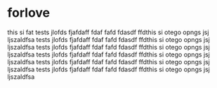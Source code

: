 # forlove
this si  fat tests jlofds fjafdaff fdaf fafd fdasdf ffdthis si  otego opngs jsj  ljszaldfsa
 tests jlofds fjafdaff fdaf fafd fdasdf ffdthis si  otego opngs jsj  ljszaldfsa
  tests jlofds fjafdaff fdaf fafd fdasdf ffdthis si  otego opngs jsj  ljszaldfsa
    tests jlofds fjafdaff fdaf fafd fdasdf ffdthis si  otego opngs jsj  ljszaldfsa tests jlofds fjafdaff fdaf fafd fdasdf ffdthis si  otego opngs jsj  ljszaldfsa tests jlofds fjafdaff fdaf fafd fdasdf ffdthis si  otego opngs jsj  ljszaldfsa
